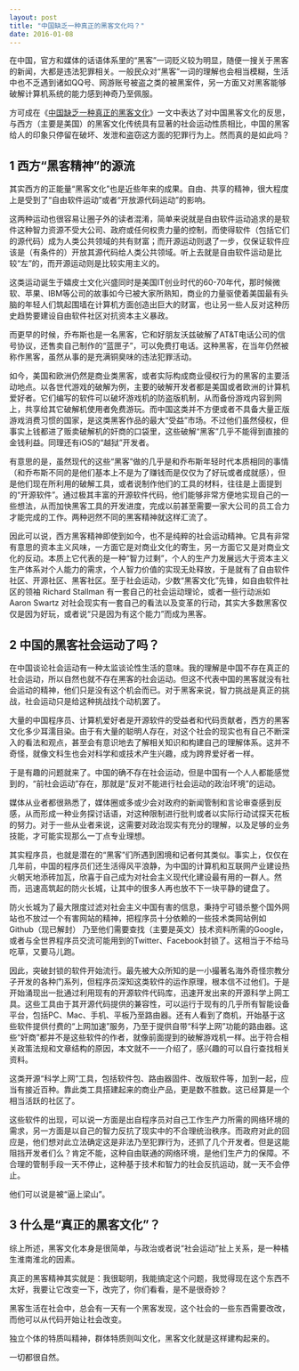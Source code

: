 ```yaml
---
layout: post
title: "中国缺乏一种真正的黑客文化吗？"
date: 2016-01-08
---
```

在中国，官方和媒体的话语体系里的“黑客”一词贬义较为明显，随便一搜关于黑客的新闻，大都是违法犯罪相关。一般民众对“黑客”一词的理解也会相当模糊，生活中也不乏遇到诸如QQ号、网游账号被盗之类的被黑案件，另一方面又对黑客能够破解计算机系统的能力感到神奇乃至佩服。

方可成在《[中国缺乏一种真正的黑客文化](http://mp.weixin.qq.com/s?__biz=MjM5NDEwNjQ0MQ==&mid=403432355&idx=1&sn=230377dd8ec4647c077d7db991ce5d7e&3rd=MzA3MDU4NTYzMw==&scene=6#rd)》一文中表达了对中国黑客文化的反思，与西方（主要是美国）的黑客文化传统具有显著的社会运动性质相比，中国的黑客给人的印象只停留在破坏、发泄和盗窃这方面的犯罪行为上。然而真的是如此吗？

## 1 西方“黑客精神”的源流

其实西方的正能量“黑客文化”也是近些年来的成果。自由、共享的精神，很大程度上是受到了“自由软件运动”或者“开放源代码运动”的影响。

这两种运动也很容易让圈子外的读者混淆，简单来说就是自由软件运动追求的是软件这种智力资源不受大公司、政府或任何权贵力量的控制，而使得软件（包括它们的源代码）成为人类公共领域的共有财富；而开源运动则退了一步，仅保证软件应该是（有条件的）开放其源代码给人类公共领域。听上去就是自由软件运动是比较“左”的，而开源运动则是比较实用主义的。

这类运动诞生于嬉皮士文化兴盛同时是美国IT创业时代的60-70年代，那时候微软、苹果、IBM等公司的故事如今已被大家所熟知，商业的力量驱使着美国最有头脑的年轻人们筑起围墙在计算机方面创造出巨大的财富，也让另一些人反对这种历史趋势要建设自由软件社区对抗资本主义暴政。

而更早的时候，乔布斯也是一名黑客，它和好朋友沃兹破解了AT&T电话公司的信号协议，还售卖自己制作的“蓝匣子”，可以免费打电话。这种黑客，在当年仍然被称作黑客，虽然从事的是充满铜臭味的违法犯罪活动。

如今，美国和欧洲仍然是商业类黑客，或者实际构成商业侵权行为的黑客的主要活动地点。以各世代游戏的破解为例，主要的破解开发者都是美国或者欧洲的计算机爱好者。它们编写的软件可以破坏游戏机的防盗版机制，从而备份游戏内容到网上，共享给其它破解机使用者免费游玩。而中国这类并不方便或者不具备大量正版游戏消费习惯的国家，是这类黑客作品的最大“受益”市场。不过他们虽然侵权，但事实上钱都进了贩卖破解机的奸商的口袋里，这些破解“黑客”几乎不能得到直接的金钱利益。同理还有iOS的“越狱”开发者。

有意思的是，虽然现代的这些“黑客”做的几乎是和乔布斯年轻时代本质相同的事情（和乔布斯不同的是他们基本上不是为了赚钱而是仅仅为了好玩或者成就感），但是他们现在所利用的破解工具，或者说制作他们的工具的材料，往往是上面提到的“开源软件”。通过极其丰富的开源软件代码，他们能够非常方便地实现自己的一些想法，从而加快黑客工具的开发进度，完成以前甚至需要一家大公司的员工合力才能完成的工作。两种迥然不同的黑客精神就这样汇流了。

因此可以说，西方黑客精神即使到如今，也不是纯粹的社会运动精神。它具有非常有意思的资本主义风味，一方面它是对商业文化的寄生，另一方面它又是对商业文化的反动。本质上它代表的是一种“智力过剩”，个人的生产力发展远大于资本主义生产体系对个人能力的需求，个人智力价值的实现无处释放，于是就有了自由软件社区、开源社区、黑客社区。至于社会运动，少数“黑客文化”先锋，如自由软件社区的领袖 Richard Stallman 有一套自己的社会运动理论，或者一些行动派如 Aaron Swartz 对社会现实有一套自己的看法以及变革的行动，其实大多数黑客仅仅是因为好玩，或者说“只是因为有这个能力”而成为黑客。

## 2 中国的黑客社会运动了吗？

在中国谈论社会运动有一种太监谈论性生活的意味。我的理解是中国不存在真正的社会运动，所以自然也就不存在黑客的社会运动。但这不代表中国的黑客就没有社会运动的精神，他们只是没有这个机会而已。对于黑客来说，智力挑战是真正的挑战，社会运动只是给这种挑战找个动机罢了。

大量的中国程序员、计算机爱好者是开源软件的受益者和代码贡献者，西方的黑客文化多少耳濡目染。由于有大量的聪明人存在，对这个社会的现实也有自己不断深入的看法和观点，甚至会有意识地去了解相关知识和构建自己的理解体系。这并不奇怪，就像文科生也会对科学和或技术产生兴趣，成为跨界爱好者一样。

于是有趣的问题就来了。中国的确不存在社会运动，但是中国有一个人人都能感觉到的，“前社会运动”存在，那就是“反对不能进行社会运动的政治环境”的运动。

媒体从业者都很熟悉了，媒体圈或多或少会对政府的新闻管制和言论审查感到反感，从而形成一种业务探讨话语，对这种限制进行批判或者以实际行动试探天花板的努力。对于一些从业者来说，这需要对政治现实有充分的理解，以及足够的业务技能，才可能实现那么一丁点专业理想。

其实程序员，也就是潜在的“黑客”们所遇到困境和记者何其类似。事实上，仅仅在几年前，中国的程序员们还生活得风平浪静，为中国的计算机和互联网产业建设热火朝天地添砖加瓦，欣喜于自己成为对社会主义现代化建设最有用的一群人。然而，迅速高筑起的防火长城，让其中的很多人再也放不下一块平静的键盘了。

防火长城为了最大限度过滤对社会主义中国有害的信息，秉持宁可错杀整个国外网站也不放过一个有害网站的精神，把程序员十分依赖的一些技术类网站例如 Github（现已解封） 乃至他们需要查找（主要是英文）技术资料所需的Google，或者与全世界程序员交流可能用到的Twitter、Facebook封锁了。这相当于不给马吃草，又要马儿跑。

因此，突破封锁的软件开始流行。最先被大众所知的是一小撮著名海外奇怪宗教分子开发的各种门系列，但程序员深知这类软件的运作原理，根本信不过他们。于是开始涌现出一批通过利用现有的开源软件代码库，迅速开发出来的开源科学上网工具。这些工具由于其开源代码提供的兼容性，可以运行于现有的几乎所有智能设备平台，包括PC、Mac、手机、平板乃至路由器。还有人看到了商机，开始基于这些软件提供付费的“上网加速”服务，乃至于提供自带“科学上网”功能的路由器。这些“奸商”都并不是这些软件的作者，就像前面提到的破解游戏机一样。出于符合相关政策法规和文章结构的原因，本文就不一一介绍了，感兴趣的可以自行查找相关资料。

这类开源“科学上网”工具，包括软件包、路由器固件、改版软件等，加到一起，应当有接近百种。靠此类工具搭建起来的商业产品，更是数不胜数。这已经算是一个相当活跃的社区了。

这些软件的出现，可以说一方面是出自程序员对自己工作生产力所需的网络环境的需求，另一方面是以自己的智力反抗了现实中的不合理统治秩序。而政府对此的回应是，他们想对此立法确定这是非法乃至犯罪行为，还抓了几个开发者。但是这能阻挡开发者们么？肯定不能，这种自由联通的网络环境，是他们生产力的保障。不合理的管制手段一天不停止，这种基于技术和智力的社会反抗运动，就一天不会停止。

他们可以说是被“逼上梁山”。

## 3 什么是“真正的黑客文化”？

综上所述，黑客文化本身是很简单，与政治或者说“社会运动”扯上关系，是一种橘生淮南淮北的因素。

真正的黑客精神其实就是：我很聪明，我能搞定这个问题，我觉得现在这个东西不太好，我要让它改变一下，改完了，你们看看，是不是很奇妙？

黑客生活在社会中，总会有一天有一个黑客发现，这个社会的一些东西需要改改，而他可以从代码开始让社会改变。

独立个体的特质叫精神，群体特质则叫文化，黑客文化就是这样建构起来的。

一切都很自然。
